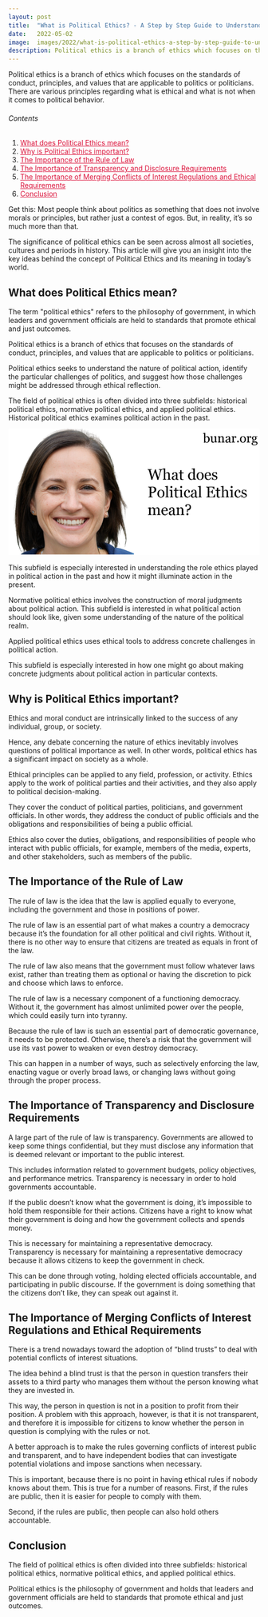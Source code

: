 ```yaml
---
layout: post
title:  "What is Political Ethics? - A Step by Step Guide to Understanding the Concept"
date:   2022-05-02
image:  images/2022/what-is-political-ethics-a-step-by-step-guide-to-understanding-the-concept.jpg
description: Political ethics is a branch of ethics which focuses on the standards of conduct, principles, and values that are applicable to politics or politicians. There are various principles regarding what is ethical and what is not when it comes to political behavior.
---
```



Political ethics is a branch of ethics which focuses on the standards of conduct, principles, and values that are applicable to politics or politicians. There are various principles regarding what is ethical and what is not when it comes to political behavior.

<h6>Contents</h6>

<ol>
  <li><a href="#go1" style="color: #DC143C"> What does Political Ethics mean? </a></li>
  <li><a href="#go2" style="color: #DC143C"> Why is Political Ethics important? </a></li>
  <li><a href="#go3" style="color: #DC143C"> The Importance of the Rule of Law </a></li>
  <li><a href="#go4" style="color: #DC143C"> The Importance of Transparency and Disclosure Requirements </a></li>
  <li><a href="#go5" style="color: #DC143C"> The Importance of Merging Conflicts of Interest Regulations and Ethical Requirements </a></li>
  <li><a href="#go6" style="color: #DC143C"> Conclusion </a></li>
</ol> 

Get this: Most people think about politics as something that does not involve morals or principles, but rather just a contest of egos. But, in reality, it’s so much more than that.

The significance of political ethics can be seen across almost all societies, cultures and periods in history. This article will give you an insight into the key ideas behind the concept of Political Ethics and its meaning in today’s world.

<a id="go1"> </a>
## What does Political Ethics mean?

The term "political ethics" refers to the philosophy of government, in which leaders and government officials are held to standards that promote ethical and just outcomes.

Political ethics is a branch of ethics that focuses on the standards of conduct, principles, and values that are applicable to politics or politicians.

Political ethics seeks to understand the nature of political action, identify the particular challenges of politics, and suggest how those challenges might be addressed through ethical reflection.

The field of political ethics is often divided into three subfields: historical political ethics, normative political ethics, and applied political ethics. Historical political ethics examines political action in the past.

![What does Political Ethics mean?](/images/2022/10/What-does-Political-Ethics-mean.png)

This subfield is especially interested in understanding the role ethics played in political action in the past and how it might illuminate action in the present.

Normative political ethics involves the construction of moral judgments about political action. This subfield is interested in what political action should look like, given some understanding of the nature of the political realm.

Applied political ethics uses ethical tools to address concrete challenges in political action.

This subfield is especially interested in how one might go about making concrete judgments about political action in particular contexts.

<a id="go2"> </a>
## Why is Political Ethics important?

Ethics and moral conduct are intrinsically linked to the success of any individual, group, or society.

Hence, any debate concerning the nature of ethics inevitably involves questions of political importance as well. In other words, political ethics has a significant impact on society as a whole.

Ethical principles can be applied to any field, profession, or activity. Ethics apply to the work of political parties and their activities, and they also apply to political decision-making.

They cover the conduct of political parties, politicians, and government officials. In other words, they address the conduct of public officials and the obligations and responsibilities of being a public official.

Ethics also cover the duties, obligations, and responsibilities of people who interact with public officials, for example, members of the media, experts, and other stakeholders, such as members of the public.

<a id="go3"> </a>
## The Importance of the Rule of Law

The rule of law is the idea that the law is applied equally to everyone, including the government and those in positions of power.

The rule of law is an essential part of what makes a country a democracy because it’s the foundation for all other political and civil rights. Without it, there is no other way to ensure that citizens are treated as equals in front of the law.

The rule of law also means that the government must follow whatever laws exist, rather than treating them as optional or having the discretion to pick and choose which laws to enforce.

The rule of law is a necessary component of a functioning democracy. Without it, the government has almost unlimited power over the people, which could easily turn into tyranny.

Because the rule of law is such an essential part of democratic governance, it needs to be protected. Otherwise, there’s a risk that the government will use its vast power to weaken or even destroy democracy.

This can happen in a number of ways, such as selectively enforcing the law, enacting vague or overly broad laws, or changing laws without going through the proper process.

<a id="go4"> </a>
## The Importance of Transparency and Disclosure Requirements

A large part of the rule of law is transparency. Governments are allowed to keep some things confidential, but they must disclose any information that is deemed relevant or important to the public interest.

This includes information related to government budgets, policy objectives, and performance metrics. Transparency is necessary in order to hold governments accountable.

If the public doesn’t know what the government is doing, it’s impossible to hold them responsible for their actions. Citizens have a right to know what their government is doing and how the government collects and spends money.

This is necessary for maintaining a representative democracy. Transparency is necessary for maintaining a representative democracy because it allows citizens to keep the government in check.

This can be done through voting, holding elected officials accountable, and participating in public discourse. If the government is doing something that the citizens don’t like, they can speak out against it.

<a id="go5"> </a>
## The Importance of Merging Conflicts of Interest Regulations and Ethical Requirements

There is a trend nowadays toward the adoption of “blind trusts” to deal with potential conflicts of interest situations.

The idea behind a blind trust is that the person in question transfers their assets to a third party who manages them without the person knowing what they are invested in.

This way, the person in question is not in a position to profit from their position. A problem with this approach, however, is that it is not transparent, and therefore it is impossible for citizens to know whether the person in question is complying with the rules or not.

A better approach is to make the rules governing conflicts of interest public and transparent, and to have independent bodies that can investigate potential violations and impose sanctions when necessary.

This is important, because there is no point in having ethical rules if nobody knows about them. This is true for a number of reasons. First, if the rules are public, then it is easier for people to comply with them.

Second, if the rules are public, then people can also hold others accountable.

<a id="go6"> </a>
## Conclusion

The field of political ethics is often divided into three subfields: historical political ethics, normative political ethics, and applied political ethics.

Political ethics is the philosophy of government and holds that leaders and government officials are held to standards that promote ethical and just outcomes.
